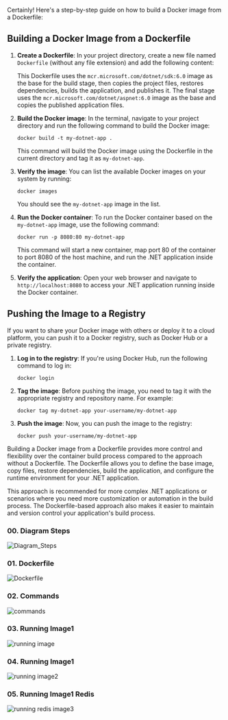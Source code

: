 Certainly! Here's a step-by-step guide on how to build a Docker image from a Dockerfile:

## Building a Docker Image from a Dockerfile

1. **Create a Dockerfile**: In your project directory, create a new file named `Dockerfile` (without any file extension) and add the following content:

   This Dockerfile uses the `mcr.microsoft.com/dotnet/sdk:6.0` image as the base for the build stage, then copies the project files, restores dependencies, builds the application, and publishes it. The final stage uses the `mcr.microsoft.com/dotnet/aspnet:6.0` image as the base and copies the published application files.

2. **Build the Docker image**: In the terminal, navigate to your project directory and run the following command to build the Docker image:

   ```
   docker build -t my-dotnet-app .
   ```

   This command will build the Docker image using the Dockerfile in the current directory and tag it as `my-dotnet-app`.

3. **Verify the image**: You can list the available Docker images on your system by running:

   ```
   docker images
   ```

   You should see the `my-dotnet-app` image in the list.

4. **Run the Docker container**: To run the Docker container based on the `my-dotnet-app` image, use the following command:

   ```
   docker run -p 8080:80 my-dotnet-app
   ```

   This command will start a new container, map port 80 of the container to port 8080 of the host machine, and run the .NET application inside the container.

5. **Verify the application**: Open your web browser and navigate to `http://localhost:8080` to access your .NET application running inside the Docker container.

## Pushing the Image to a Registry

If you want to share your Docker image with others or deploy it to a cloud platform, you can push it to a Docker registry, such as Docker Hub or a private registry.

1. **Log in to the registry**: If you're using Docker Hub, run the following command to log in:

   ```
   docker login
   ```

2. **Tag the image**: Before pushing the image, you need to tag it with the appropriate registry and repository name. For example:

   ```
   docker tag my-dotnet-app your-username/my-dotnet-app
   ```

3. **Push the image**: Now, you can push the image to the registry:

   ```
   docker push your-username/my-dotnet-app
   ```

Building a Docker image from a Dockerfile provides more control and flexibility over the container build process compared to the approach without a Dockerfile. The Dockerfile allows you to define the base image, copy files, restore dependencies, build the application, and configure the runtime environment for your .NET application.

This approach is recommended for more complex .NET applications or scenarios where you need more customization or automation in the build process. The Dockerfile-based approach also makes it easier to maintain and version control your application's build process.


### 00. Diagram Steps
![Diagram_Steps](https://github.com/Uliwazeer/EFG_Hermes-Internship/assets/84068430/c0d83f45-dd88-41f4-988a-bc3fa45a8cdf)


### 01. Dockerfile
![Dockerfile](https://github.com/Uliwazeer/EFG_Hermes-Internship/assets/84068430/6b644ef8-10a2-4153-b87d-d0ed1c5d70dc)


### 02. Commands
![commands](https://github.com/Uliwazeer/EFG_Hermes-Internship/assets/84068430/604971be-1ace-4a83-8758-8b19189cfc41)



### 03. Running Image1
![running image](https://github.com/Uliwazeer/EFG_Hermes-Internship/assets/84068430/236dd770-ec23-4f47-b2ba-32668ec8ae6e)


### 04. Running Image1
![running image2](https://github.com/Uliwazeer/EFG_Hermes-Internship/assets/84068430/25037ede-4cff-4c41-97bc-f606f12ba855)

### 05. Running Image1 Redis
![running redis image3](https://github.com/Uliwazeer/EFG_Hermes-Internship/assets/84068430/e1142558-3414-42a2-8dc2-215f177ea245)


